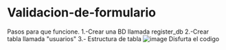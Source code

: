 # Validacion-de-formulario
Pasos para que funcione.
  1.-Crear una BD llamada register_db
  2.-Crear tabla llamada "usuarios"
  3.- Estructura de tabla ![image](https://user-images.githubusercontent.com/110491195/182668268-010f76e5-5b6a-4f68-b243-6aa8f1968e1d.png)
Disfurta el codigo 
